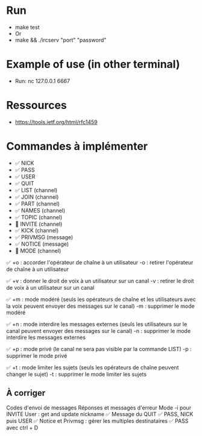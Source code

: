 # Run
- make test
- Or
- make && ./ircserv "port" "password"

# Example of use (in other terminal)
- Run: nc 127.0.0.1 6667

# Ressources
- https://tools.ietf.org/html/rfc1459

# Commandes à implémenter
- ✅ NICK
- ✅ PASS
- ✅ USER
- ✅ QUIT
- ✅ LIST          (channel)
- ✅ JOIN          (channel)
- ✅ PART          (channel)
- ✅ NAMES         (channel)
- ✅ TOPIC         (channel)
- 🚧 INVITE        (channel)
- ✅ KICK          (channel)
- ✅ PRIVMSG       (message)
- ✅ NOTICE        (message)
-   🚧 MODE          (channel)

✅ <!-- class Chanel  -->
+o : accorder l'opérateur de chaîne à un utilisateur
-o : retirer l'opérateur de chaîne à un utilisateur

✅ <!-- class Chanel  -->
+v : donner le droit de voix à un utilisateur sur un canal
-v : retirer le droit de voix à un utilisateur sur un canal

✅ <!-- PRIVMSG NOTICE cmd -->
+m : mode modéré (seuls les opérateurs de chaîne et les utilisateurs avec la voix peuvent envoyer des messages sur le canal)
-m : supprimer le mode modéré

✅ <!-- PRIVMSG NOTICE cmd -->
+n : mode interdire les messages externes (seuls les utilisateurs sur le canal peuvent envoyer des messages sur le canal)
-n : supprimer le mode interdire les messages externes

✅ <!-- LIST cmd -->
+p : mode privé (le canal ne sera pas visible par la commande LIST)
-p : supprimer le mode privé

✅ <!-- TOPIC cmd -->
+t : mode limiter les sujets (seuls les opérateurs de chaîne peuvent changer le sujet)
-t : supprimer le mode limiter les sujets



## À corriger

Codes d'envoi de messages
Réponses et messages d'erreur
Mode -i pour INVITE
User : get and update nickname
✅ Message du QUIT
✅ PASS, NICK puis USER
✅ Notice et Privmsg : gérer les multiples destinataires
✅ PASS avec ctrl + D